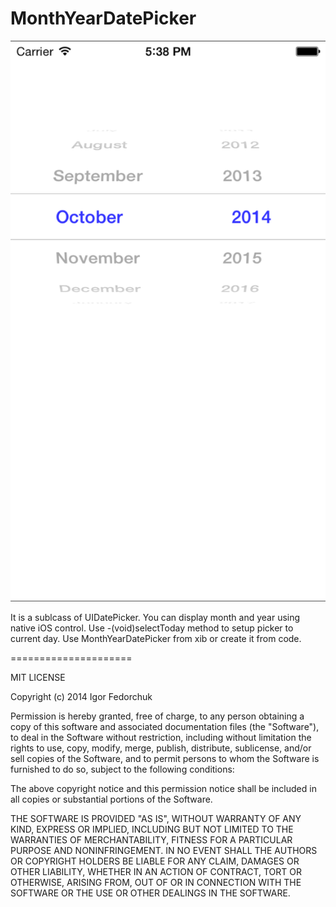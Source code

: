 MonthYearDatePicker
===================

![alt tag](https://github.com/IgorFedorchuk/MonthYearDatePicker/blob/master/Screenshot.png)


It is a sublcass of UIDatePicker. You can display month and year using native iOS control. Use -(void)selectToday method to setup picker to current day. Use MonthYearDatePicker from xib or create it from code.

=====================

MIT LICENSE

Copyright (c) 2014 Igor Fedorchuk

Permission is hereby granted, free of charge, to any person obtaining a copy of this software and associated documentation files (the "Software"), to deal in the Software without restriction, including without limitation the rights to use, copy, modify, merge, publish, distribute, sublicense, and/or sell copies of the Software, and to permit persons to whom the Software is furnished to do so, subject to the following conditions:

The above copyright notice and this permission notice shall be included in all copies or substantial portions of the Software.

THE SOFTWARE IS PROVIDED "AS IS", WITHOUT WARRANTY OF ANY KIND, EXPRESS OR IMPLIED, INCLUDING BUT NOT LIMITED TO THE WARRANTIES OF MERCHANTABILITY, FITNESS FOR A PARTICULAR PURPOSE AND NONINFRINGEMENT. IN NO EVENT SHALL THE AUTHORS OR COPYRIGHT HOLDERS BE LIABLE FOR ANY CLAIM, DAMAGES OR OTHER LIABILITY, WHETHER IN AN ACTION OF CONTRACT, TORT OR OTHERWISE, ARISING FROM, OUT OF OR IN CONNECTION WITH THE SOFTWARE OR THE USE OR OTHER DEALINGS IN THE SOFTWARE.
